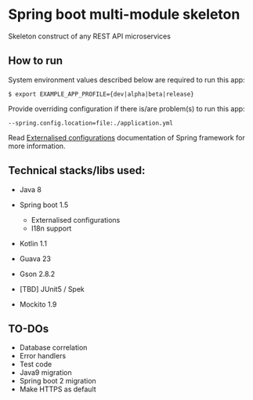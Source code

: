 # Spring boot multi-module skeleton
Skeleton construct of any REST API microservices

## How to run
System environment values described below are required to run this app:
```
$ export EXAMPLE_APP_PROFILE={dev|alpha|beta|release}
```

Provide overriding configuration if there is/are problem(s) to run this app:
```
--spring.config.location=file:./application.yml
```
Read [Externalised configurations](https://docs.spring.io/spring-boot/docs/current/reference/html/boot-features-external-config.html) 
documentation of Spring framework for more information. 

## Technical stacks/libs used:
- Java 8
- Spring boot 1.5
    - Externalised configurations
    - I18n support
- Kotlin 1.1
- Guava 23
- Gson 2.8.2

- \[TBD\] JUnit5 / Spek
- Mockito 1.9

## TO-DOs
- Database correlation
- Error handlers
- Test code
- Java9 migration
- Spring boot 2 migration
- Make HTTPS as default
